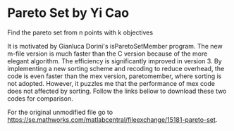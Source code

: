 # Pareto Set by Yi Cao

Find the pareto set from n points with k objectives

It is motivated by Gianluca Dorini's isParetoSetMember program. The new m-file version is much faster than the 
C version because of the more elegant algorithm. The efficiency is significantly improved in version 3. 
By implementing a new sorting scheme and recoding to reduce overhead, the code is even faster than the mex version, 
paretomember, where sorting is not adopted. However, it puzzles me that the performance of mex code does not affected by sorting. 
Follow the links bellow to download these two codes for comparison. 

For the original unmodified file go to https://se.mathworks.com/matlabcentral/fileexchange/15181-pareto-set. 
